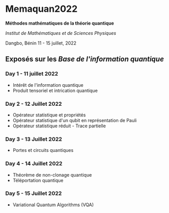 # Memaquan2022
 **Méthodes mathématiques de la théorie quantique**

*Institut de Mathématiques et de Sciences Physiques*

Dangbo, Bénin    11 - 15 juillet, 2022

## Exposés sur les ***Base de l'information quantique***

### Day 1 - 11 juillet 2022
* Intérêt de l'information quantique
* Produit tensoriel et intrication quantique

### Day 2 - 12 Juillet 2022
* Opérateur statistique et propriétés 
* Opérateur statistique d'un qubit en représentation de Pauli
* Opérateur statistique réduit - Trace partielle

### Day 3 - 13 Juillet 2022
* Portes et circuits quantiques 

### Day 4 - 14 Juillet 2022
* Théorème de non-clonage quantique
* Téléportation quantique 

### Day 5 - 15 Juillet 2022
* Variational Quantum Algorithms (VQA) 
